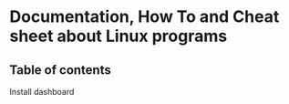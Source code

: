 # Documentation, How To and Cheat sheet about Linux programs

## Table of contents
Install dashboard